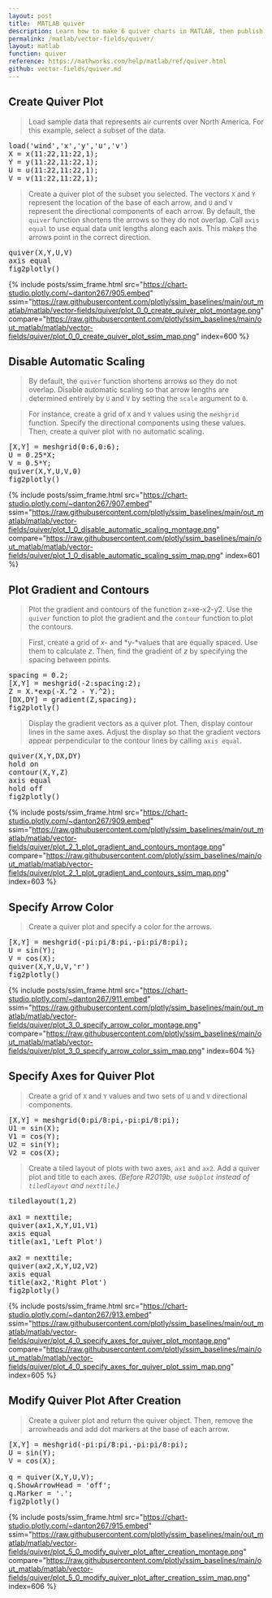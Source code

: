 ```yaml
---
layout: post
title:  MATLAB quiver
description: Learn how to make 6 quiver charts in MATLAB, then publish them to the Web with Plotly.
permalink: /matlab/vector-fields/quiver/
layout: matlab
function: quiver
reference: https://mathworks.com/help/matlab/ref/quiver.html
github: vector-fields/quiver.md
---
```


## Create Quiver Plot

> Load sample data that represents air currents over North America. For this example, select a subset of the data.

<pre class="mcode">load('wind','x','y','u','v')
X = x(11:22,11:22,1);
Y = y(11:22,11:22,1);
U = u(11:22,11:22,1);
V = v(11:22,11:22,1);</pre>
> Create a quiver plot of the subset you selected. The vectors `X` and `Y` represent the location of the base of each arrow, and `U` and `V` represent the directional components of each arrow. By default, the `quiver` function shortens the arrows so they do not overlap. Call `axis equal` to use equal data unit lengths along each axis. This makes the arrows point in the correct direction.

<pre class="mcode">quiver(X,Y,U,V)
axis equal
fig2plotly()</pre>
{% include posts/ssim_frame.html 
  src="https://chart-studio.plotly.com/~danton267/905.embed" 
  ssim="https://raw.githubusercontent.com/plotly/ssim_baselines/main/out_matlab/matlab/vector-fields/quiver/plot_0_0_create_quiver_plot_montage.png" 
  compare="https://raw.githubusercontent.com/plotly/ssim_baselines/main/out_matlab/matlab/vector-fields/quiver/plot_0_0_create_quiver_plot_ssim_map.png" 
  index=600
%}



<!--------------------- EXAMPLE BREAK ------------------------->

## Disable Automatic Scaling

> By default, the `quiver` function shortens arrows so they do not overlap. Disable automatic scaling so that arrow lengths are determined entirely by `U` and `V` by setting the `scale` argument to `0`.

> For instance, create a grid of `X` and `Y` values using the `meshgrid` function. Specify the directional components using these values. Then, create a quiver plot with no automatic scaling.

<pre class="mcode">[X,Y] = meshgrid(0:6,0:6);
U = 0.25*X;
V = 0.5*Y;
quiver(X,Y,U,V,0)
fig2plotly()</pre>
{% include posts/ssim_frame.html 
  src="https://chart-studio.plotly.com/~danton267/907.embed" 
  ssim="https://raw.githubusercontent.com/plotly/ssim_baselines/main/out_matlab/matlab/vector-fields/quiver/plot_1_0_disable_automatic_scaling_montage.png" 
  compare="https://raw.githubusercontent.com/plotly/ssim_baselines/main/out_matlab/matlab/vector-fields/quiver/plot_1_0_disable_automatic_scaling_ssim_map.png" 
  index=601
%}



<!--------------------- EXAMPLE BREAK ------------------------->

## Plot Gradient and Contours

> Plot the gradient and contours of the function z=xe-x2-y2. Use the `quiver` function to plot the gradient and the `contour` function to plot the contours.

> First, create a grid of *x-* and *y-*values that are equally spaced. Use them to calculate *z*. Then, find the gradient of *z* by specifying the spacing between points.

<pre class="mcode">spacing = 0.2;
[X,Y] = meshgrid(-2:spacing:2);
Z = X.*exp(-X.^2 - Y.^2);
[DX,DY] = gradient(Z,spacing);
fig2plotly()</pre>
> Display the gradient vectors as a quiver plot. Then, display contour lines in the same axes. Adjust the display so that the gradient vectors appear perpendicular to the contour lines by calling `axis equal`.

<pre class="mcode">quiver(X,Y,DX,DY)
hold on
contour(X,Y,Z)
axis equal
hold off
fig2plotly()</pre>
{% include posts/ssim_frame.html 
  src="https://chart-studio.plotly.com/~danton267/909.embed" 
  ssim="https://raw.githubusercontent.com/plotly/ssim_baselines/main/out_matlab/matlab/vector-fields/quiver/plot_2_1_plot_gradient_and_contours_montage.png" 
  compare="https://raw.githubusercontent.com/plotly/ssim_baselines/main/out_matlab/matlab/vector-fields/quiver/plot_2_1_plot_gradient_and_contours_ssim_map.png" 
  index=603
%}



<!--------------------- EXAMPLE BREAK ------------------------->

## Specify Arrow Color

> Create a quiver plot and specify a color for the arrows.

<pre class="mcode">[X,Y] = meshgrid(-pi:pi/8:pi,-pi:pi/8:pi);
U = sin(Y);
V = cos(X);
quiver(X,Y,U,V,'r')
fig2plotly()</pre>
{% include posts/ssim_frame.html 
  src="https://chart-studio.plotly.com/~danton267/911.embed" 
  ssim="https://raw.githubusercontent.com/plotly/ssim_baselines/main/out_matlab/matlab/vector-fields/quiver/plot_3_0_specify_arrow_color_montage.png" 
  compare="https://raw.githubusercontent.com/plotly/ssim_baselines/main/out_matlab/matlab/vector-fields/quiver/plot_3_0_specify_arrow_color_ssim_map.png" 
  index=604
%}



<!--------------------- EXAMPLE BREAK ------------------------->

## Specify Axes for Quiver Plot

> Create a grid of `X` and `Y` values and two sets of `U` and `V` directional components.

<pre class="mcode">[X,Y] = meshgrid(0:pi/8:pi,-pi:pi/8:pi);
U1 = sin(X);
V1 = cos(Y);
U2 = sin(Y);
V2 = cos(X); </pre>
> Create a tiled layout of plots with two axes, `ax1` and `ax2`. Add a quiver plot and title to each axes. *(Before R2019b, use *`subplot`* instead of *`tiledlayout` *and* `nexttile`*.)*

<pre class="mcode">tiledlayout(1,2)

ax1 = nexttile;
quiver(ax1,X,Y,U1,V1)
axis equal
title(ax1,'Left Plot')

ax2 = nexttile;
quiver(ax2,X,Y,U2,V2)
axis equal
title(ax2,'Right Plot')
fig2plotly()</pre>
{% include posts/ssim_frame.html 
  src="https://chart-studio.plotly.com/~danton267/913.embed" 
  ssim="https://raw.githubusercontent.com/plotly/ssim_baselines/main/out_matlab/matlab/vector-fields/quiver/plot_4_0_specify_axes_for_quiver_plot_montage.png" 
  compare="https://raw.githubusercontent.com/plotly/ssim_baselines/main/out_matlab/matlab/vector-fields/quiver/plot_4_0_specify_axes_for_quiver_plot_ssim_map.png" 
  index=605
%}



<!--------------------- EXAMPLE BREAK ------------------------->

## Modify Quiver Plot After Creation

> Create a quiver plot and return the quiver object. Then, remove the arrowheads and add dot markers at the base of each arrow.

<pre class="mcode">[X,Y] = meshgrid(-pi:pi/8:pi,-pi:pi/8:pi);
U = sin(Y);
V = cos(X);

q = quiver(X,Y,U,V);
q.ShowArrowHead = 'off';
q.Marker = '.';
fig2plotly()</pre>
{% include posts/ssim_frame.html 
  src="https://chart-studio.plotly.com/~danton267/915.embed" 
  ssim="https://raw.githubusercontent.com/plotly/ssim_baselines/main/out_matlab/matlab/vector-fields/quiver/plot_5_0_modify_quiver_plot_after_creation_montage.png" 
  compare="https://raw.githubusercontent.com/plotly/ssim_baselines/main/out_matlab/matlab/vector-fields/quiver/plot_5_0_modify_quiver_plot_after_creation_ssim_map.png" 
  index=606
%}



<!--------------------- EXAMPLE BREAK ------------------------->

